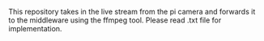 This repository takes in the live stream from the pi camera and forwards it to the middleware using the ffmpeg tool. Please read .txt file for implementation.

